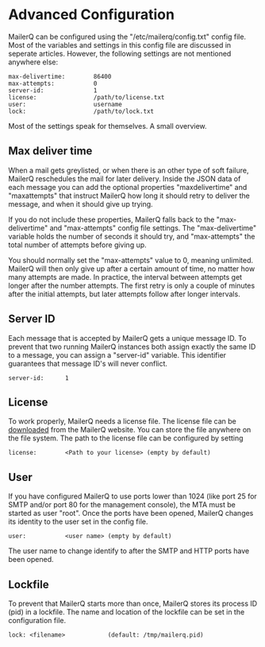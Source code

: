 # Advanced Configuration

MailerQ can be configured using the "/etc/mailerq/config.txt" config file. 
Most of the variables and settings in this config file are discussed in 
seperate articles. However, the following settings are not mentioned
anywhere else:

````
max-delivertime:        86400
max-attempts:           0
server-id:              1
license:                /path/to/license.txt
user:                   username
lock:                   /path/to/lock.txt
````

Most of the settings speak for themselves. A small overview.


## Max deliver time

When a mail gets greylisted, or when there is an other type of soft failure, 
MailerQ reschedules the mail for later delivery. Inside the JSON data
of each message you can add the optional properties "maxdelivertime" and 
"maxattempts" that instruct MailerQ how long it should retry to deliver
the message, and when it should give up trying.

If you do not include these properties, MailerQ falls back to the 
"max-delivertime" and "max-attempts" config file settings. The 
"max-delivertime" variable holds the number of seconds it should try,
and "max-attempts" the total number of attempts before giving up.

You should normally set the "max-attempts" value to 0, meaning unlimited.
MailerQ will then only give up after a certain amount of time, no matter
how many attempts are made. In practice, the interval between attempts get
longer after the number attempts. The first retry is only a couple of 
minutes after the initial attempts, but later attempts follow after longer
intervals.


## Server ID

Each message that is accepted by MailerQ gets a unique message ID. To
prevent that two running MailerQ instances both assign exactly the same
ID to a message, you can assign a "server-id" variable. This identifier
guarantees that message ID's will never conflict.

````
server-id:      1
````

## License

To work properly, MailerQ needs a license file. The license file can be 
[downloaded](http://mailerq.com/product/license "MailerQ license") from the 
MailerQ website. You can store the file anywhere on the file system. The path to 
the license file can be configured by setting 

````
license:        <Path to your license> (empty by default)
````

## User

If you have configured MailerQ to use ports lower than 1024 (like port 25 for 
SMTP and/or port 80 for the management console), the MTA must be started as user 
"root". Once the ports have been opened, MailerQ changes its identity to the user 
set in the config file.

````
user:           <user name> (empty by default)
````

The user name to change identify to after the SMTP and HTTP ports have been opened.


## Lockfile

To prevent that MailerQ starts more than once, MailerQ stores its process ID 
(pid) in a lockfile. The name and location of the lockfile can be set in the 
configuration file.

````
lock: <filename>            (default: /tmp/mailerq.pid)
````
